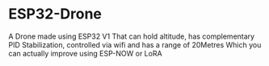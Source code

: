 # ESP32-Drone
A Drone made using ESP32 V1 That can hold altitude, has complementary PID Stabilization, controlled via wifi and has a range of 20Metres Which you can actually improve using ESP-NOW or LoRA
